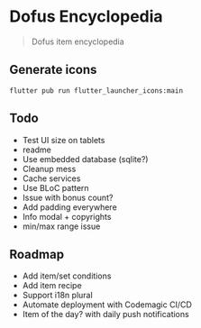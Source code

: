 # Dofus Encyclopedia

> Dofus item encyclopedia

## Generate icons
```
flutter pub run flutter_launcher_icons:main
```

## Todo
- Test UI size on tablets
- readme
- Use embedded database (sqlite?)
- Cleanup mess
- Cache services
- Use BLoC pattern
- Issue with bonus count?
- Add padding everywhere
- Info modal + copyrights
- min/max range issue

## Roadmap
- Add item/set conditions
- Add item recipe
- Support i18n plural
- Automate deployment with Codemagic CI/CD
- Item of the day? with daily push notifications
